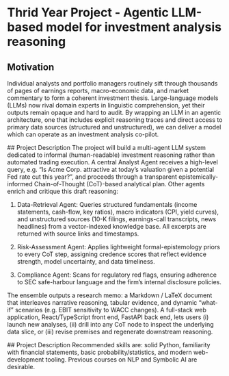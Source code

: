 # Thrid Year Project - Agentic LLM-based model for investment analysis reasoning

## Motivation
Individual analysts and portfolio managers routinely sift through thousands of pages of earnings reports, macro-economic data, and market commentary to form a coherent investment thesis. Large-language models (LLMs) now rival domain experts in linguistic comprehension, yet their outputs remain opaque and hard to audit. By wrapping an LLM in an agentic architecture, one that includes explicit reasoning traces and direct access to primary data sources (structured and unstructured), we can deliver a model which can operate as an investment analysis co-pilot.

## Project Description
The project will build a multi-agent LLM system dedicated to informal (human-readable) investment reasoning rather than automated trading execution. A central Analyst Agent receives a high-level query, e.g. “Is Acme Corp. attractive at today’s valuation given a potential Fed rate cut this year?”, and proceeds through a transparent epistemically-informed Chain-of-Thought (CoT)-based analytical plan. Other agents enrich and critique this draft reasoning:

1. Data-Retrieval Agent: Queries structured fundamentals (income statements, cash-flow, key ratios), macro indicators (CPI, yield curves), and unstructured sources (10-K filings, earnings-call transcripts, news headlines) from a vector-indexed knowledge base. All excerpts are returned with source links and timestamps.
 

2. Risk-Assessment Agent: Applies lightweight formal-epistemology priors to every CoT step, assigning credence scores that reflect evidence strength, model uncertainty, and data timeliness.
 

3. Compliance Agent: Scans for regulatory red flags, ensuring adherence to SEC safe-harbour language and the firm’s internal disclosure policies.
 

The ensemble outputs a research memo: a Markdown / LaTeX document that interleaves narrative reasoning, tabular evidence, and dynamic “what-if” scenarios (e.g. EBIT sensitivity to WACC changes). A full-stack web application, React/TypeScript front end, FastAPI back end, lets users (i) launch new analyses, (ii) drill into any CoT node to inspect the underlying data slice, or (iii) revise premises and regenerate downstream reasoning. 

## Project Description
Recommended skills are: solid Python, familiarity with financial statements, basic probability/statistics, and modern web-development tooling. Previous courses on NLP and Symbolic AI are desirable.